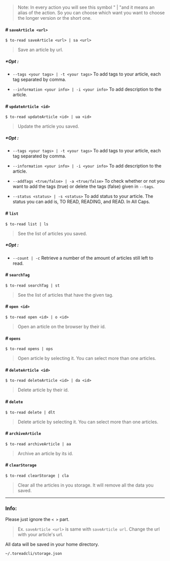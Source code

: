 > Note: In every action you will see this symbol " | "and it means an alias of the action. So you can choose which want you want to choose the longer version or the short one.

#### # `saveArticle <url>`

```
$ to-read saveArticle <url> | sa <url>
```

> Save an article by url.

##### \***_Opt_** :

- `--tags <your tags> | -t <your tags>` To add tags to your article, each tag separated by comma.

- `--information <your info> | -i <your info>` To add description to the article.

#### # `updateArticle <id>`

```
$ to-read updateArticle <id> | ua <id>
```

> Update the article you saved.

##### \***_Opt_** :

- `--tags <your tags> | -t <your tags>` To add tags to your article, each tag separated by comma.

- `--information <your info> | -i <your info>` To add description to the article.

- `--addTags <true/false> | -a <true/false>` To check whether or not you want to add the tags (true) or delete the tags (false) given in `--tags`.

- `--status <status> | -s <status>` To add status to your article. The status you can add is, TO READ, READING, and READ. In All Caps.

#### # `list`

```
$ to-read list | ls
```

> See the list of articles you saved.

##### \***_Opt_** :

- `--count | -c` Retrieve a number of the amount of articles still left to read.

#### # `searchTag`

```
$ to-read searchTag | st
```

> See the list of articles that have the given tag.

#### # `open <id>`

```
$ to-read open <id> | o <id>
```

> Open an article on the browser by their id.

#### # `opens`

```
$ to-read opens | ops
```

> Open article by selecting it. You can select more than one articles.

#### # `deleteArticle <id>`

```
$ to-read deleteArticle <id> | da <id>
```

> Delete article by their id.

#### # `delete`

```
$ to-read delete | dlt
```

> Delete article by selecting it. You can select more than one articles.

#### # `archiveArticle`

```
$ to-read archiveArticle | aa
```

> Archive an article by its id.

#### # `clearStorage`

```
$ to-read clearStorage | cla
```

> Clear all the articles in you storage. It will remove all the data you saved.

---

### Info:

Please just ignore the `< >` part.

> Ex. `saveArticle <url>` is same with `saveArticle url`. Change the url with your article's url.

All data will be saved in your home directory.

`~/.toreadcli/storage.json`
